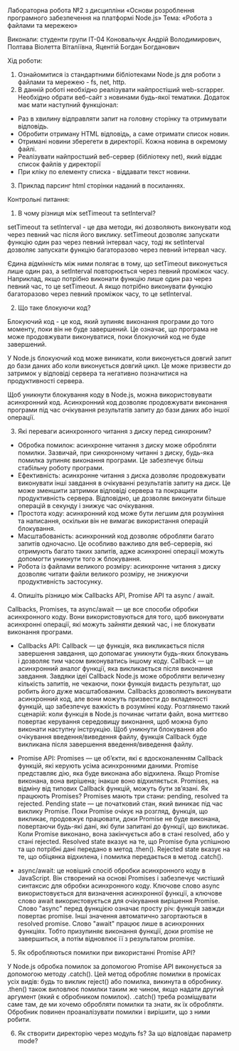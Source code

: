 Лабораторна робота №2 
з дисципліни «Основи розроблення програмного забезпечення на платформі Node.js» 
Тема: «Робота з файлами та мережею»

Виконали: студенти групи ІТ-04 Коновальчук Андрій Володимирович, Полтава Віолетта Віталіївна, Яцентій Богдан Богданович

Хід роботи:
1. Ознайомитися  із стандартними бібліотеками Node.js для роботи з файлами та мережею - fs, net, http. 
2. В данній роботі необхідно реалізувати найпростіший web-scrapper. Необхідно обрати веб-сайт з новинами будь-якої тематики. Додаток має мати наступний функціонал:
- Раз в хвилину відправляти запит на головну сторінку та отримувати відповідь. 
- Обробити отриману HTML відповідь, а саме отримати список новин.
- Отримані новини зберегети в директорії. Кожна новина в окремому файлі. 
- Реалізувати найпростший веб-сервер (бібліотеку net), який віддає список файлів у директорії 
- При кліку по елементу списка - віддавати текст новини.
3. Приклад парсинг html сторінки наданий в посиланнях.

Контрольні питання:
1. В чому різниця між setTimeout та setInterval?

setTimeout та setInterval - це два методи, які дозволяють виконувати код через певний час після його виклику. 
setTimeout дозволяє запускати функцію один раз через певний інтервал часу, тоді як setInterval дозволяє запускати функцію багаторазово через певний інтервал часу.

Єдина *відмінність* між ними полягає в тому, що setTimeout виконується лише один раз, а setInterval повторюється через певний проміжок часу.
Наприклад, якщо потрібно виконати функцію лише один раз через певний час, то це setTimeout. А якщо потрібно виконувати функцію багаторазово через певний проміжок часу, то це setInterval.

2. Що таке блокуючи код? 

Блокуючий код - це код, який зупиняє виконання програми до того моменту, поки він не буде завершений. Це означає, що програма не може продовжувати виконуватися, поки блокуючий код не буде завершений. 

У Node.js блокуючий код може виникати, коли виконується довгий запит до бази даних або коли виконується довгий цикл. Це може призвести до затримок у відповіді сервера та негативно позначитися на продуктивності сервера.

Щоб уникнути блокування коду в Node.js, можна використовувати асинхронний код. Асинхронний код дозволяє продовжувати виконання програми під час очікування результатів запиту до бази даних або іншої операції.

3. Які переваги асинхронного читання з диску перед синхроним? 
- Обробка помилок: асинхронне читання з диску може обробляти помилки. Зазвичай, при синхронному читанні з диску, будь-яка помилка зупиняє виконання програми. Це забезпечує більш стабільну роботу програми.
- Ефективність: асинхронне читання з диска дозволяє продовжувати виконувати інші завдання в очікуванні результатів запиту на диск. Це може зменшити затримки відповіді сервера та покращити продуктивність сервера. Відповідно, це дозволяє виконуати більше операцій в секунду і знижує час очікування.
- Простота коду: асинхронний код може бути легшим для розуміння та написання, оскільки він не вимагає використання операцій блокування.
- Масштабованість: асинхронний код дозволяє обробляти багато запитів одночасно. Це особливо важливо для веб-серверів, які отримують багато таких запитів, адже асинхронні операції можуть допомогти уникнути того ж блокування.
- Робота із файлами великого розміру: асинхронне читання з диску дозволяє читати файли великого розміру, не знижуючи продуктивність застосунку.

4. Опишіть різницю між Callbacks API, Promise API та async / await. 

Callbacks, Promises, та async/await — це все способи обробки асинхронного коду. Вони використовуються для того, щоб виконувати асинхронні операції, які можуть зайняти деякий час, і не блокувати виконання програми.

- Callbacks API: Callback — це функція, яка викликається після завершення завдання, що допомагає уникнути будь-яких блокувань і дозволяє тим часом виконуватись іншому коду. Callback — це асинхронний аналог функції, яка викликається після виконання завдання. 
Завдяки ідеї Callback Node.js може обробляти величезну кількість запитів, не чекаючи, поки функція видасть результат, що робить його дуже масштабованим. Callbacks дозволяють виконувати асинхронний код, але вони можуть призвести до вкладеності функцій, що забезпечує важкість в розумінні коду.
Розглянемо такий сценарій: коли функція в Node.js починає читати файл, вона миттєво повертає керування середовищу виконання, щоб можна було виконати наступну інструкцію. Щоб уникнути блокування або очікування введення/виведення файлу, функція Callback буде викликана після завершення введення/виведення файлу.

- Promise API: Promises — це об’єкти, які є вдосконаленням Callback функцій, які керують усіма асинхронними даними. Promise представляє дію, яка буде виконана або відхилена. Якщо Promise виконана, вона вирішена; інакше воно відхиляється. Promises, на відміну від типових Callback функцій, можуть бути зв’язані.
Як працюють Promises?
Promises мають три стани: pending, resolved та rejected. Рending state — це початковий стан, який виникає під час виклику Promise. Поки Promise очікує на розгляд, функція, що викликає, продовжує працювати, доки Promise не буде виконана, повертаючи будь-які дані, які були запитані до функції, що викликає. Коли Promise виконано, вона закінчується або в стані resolved, або у стані rejected. 
Resolved state вказує на те, що Promise була успішною та що потрібні дані передано в метод .then().
Rejected state вказує на те, що обіцянка відхилена, і помилка передається в метод .catch().

- async/await: це новіший спосіб обробки асинхронного коду в JavaScript. Він створений на основі Promises і забезпечує чистіший синтаксис для обробки асинхронного коду. Ключове слово async використовується для визначення асинхронної функції, а ключове слово await використовується для очікування вирішення Promise.
Слово "async" перед функцією означає просту річ: функція завжди повертає promise. Інші значення автоматично загортаються в resolved promise. 
Слово "await" працює лише в асинхронних функціях. Тобто призупиняє виконання функції, доки promise не завершиться, а потім відновлює її з результатом promise.

5. Як обробляються помилки при використанні Promise API? 

У Node.js обробка помилок за допомогою Promise API виконується за допомогою методу .catch(). Цей метод обробляє помилки в промісах усіх видів: будь то виклик reject() або помилка, викинута в обробнику. 
.then() також виловлює помилки таким же чином, якщо надати другий аргумент (який є обробником помилок). 
.catch() треба розміщувати саме там, де ми хочемо обробляти помилки та знати, як їх обробляти. Обробник повинен проаналізувати помилки і вирішити, що з ними робити. 


6. Як cтворити директорію через модуль fs? За що відповідає параметр mode? 

